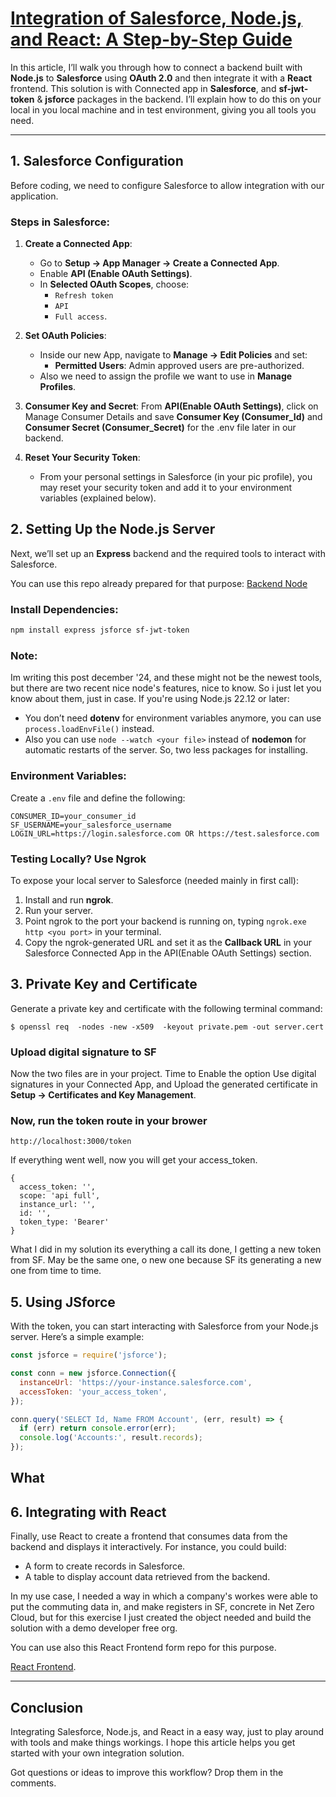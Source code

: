 # [Integration of Salesforce, Node.js, and React: A Step-by-Step Guide](https://dev.to/javiernicolasadan/integration-of-salesforce-nodejs-and-react-a-step-by-step-guide-5d25)



In this article, I’ll walk you through how to connect a backend built with **Node.js** to **Salesforce** using **OAuth 2.0** and then integrate it with a **React** frontend. This solution is with Connected app in **Salesforce**, and  **sf-jwt-token** & **jsforce** packages in the backend.
I’ll explain how to do this on your local in you local machine and in test environment, giving you all tools you need.

---

## **1. Salesforce Configuration**
Before coding, we need to configure Salesforce to allow integration with our application.

### **Steps in Salesforce:**
1. **Create a Connected App**:
   - Go to **Setup → App Manager → Create a Connected App**.
   - Enable **API (Enable OAuth Settings)**.
   - In **Selected OAuth Scopes**, choose:
     - `Refresh token`
     - `API`
     - `Full access`.

2. **Set OAuth Policies**:
   - Inside our new App, navigate to **Manage → Edit Policies** 
 and set:
     - **Permitted Users**: Admin approved users are pre-authorized.
   - Also we need to assign the profile we want to use in **Manage Profiles**.

3. **Consumer Key and Secret**:
From **API(Enable OAuth Settings)**, click on Manage Consumer Details and save **Consumer Key (Consumer_Id)** and **Consumer Secret (Consumer_Secret)** for the .env file later in our backend. 

4. **Reset Your Security Token**:
   - From your personal settings in Salesforce (in your pic profile), you may reset your security token and add it to your environment variables (explained below).



## **2. Setting Up the Node.js Server**
Next, we’ll set up an **Express** backend and the required tools to interact with Salesforce.

You can use this repo already prepared for that purpose:
[Backend Node](https://github.com/javiernicolasadan/Backend_Node_SF/)

### **Install Dependencies:**
```bash
npm install express jsforce sf-jwt-token
```

### **Note**:
Im writing this post december '24, and these might not be the newest tools, but there are two recent nice node's features, nice to know. So i just let you know about them, just in case.
If you're using Node.js 22.12 or later:
- You don’t need **dotenv** for environment variables anymore, you can use `process.loadEnvFile()` instead.
- Also you can use `node --watch <your file>` instead of **nodemon** for automatic restarts of the server.
So, two less packages for installing.


### **Environment Variables**:
Create a `.env` file and define the following:
```plaintext
CONSUMER_ID=your_consumer_id
SF_USERNAME=your_salesforce_username
LOGIN_URL=https://login.salesforce.com OR https://test.salesforce.com
```

### **Testing Locally? Use Ngrok**
To expose your local server to Salesforce (needed mainly in first call):
1. Install and run **ngrok**.
2. Run your server.
3. Point ngrok to the port your backend is running on, typing `ngrok.exe http <you port>` in your terminal.
4. Copy the ngrok-generated URL and set it as the **Callback URL** in your Salesforce Connected App in the API(Enable OAuth Settings) section.

## **3. Private Key and Certificate**
Generate a private key and certificate with the following terminal command:
```
$ openssl req  -nodes -new -x509  -keyout private.pem -out server.cert
```
### **Upload digital signature to SF**
Now the two files are in your project. Time to Enable the option  Use digital signatures in your Connected App, and Upload the generated certificate in **Setup → Certificates and Key Management**.

### Now, run the token route in your brower 

```
http://localhost:3000/token
```
If everything went well, now you will get your access_token.

```
{
  access_token: '',
  scope: 'api full',
  instance_url: '',
  id: '',
  token_type: 'Bearer'
}
```
What I did in my solution its everything a call its done, I getting a new token from SF. May be the same one, o new one because SF its generating a new one from time to time.

## **5. Using JSforce**
With the token, you can start interacting with Salesforce from your Node.js server. Here’s a simple example:

```javascript
const jsforce = require('jsforce');

const conn = new jsforce.Connection({
  instanceUrl: 'https://your-instance.salesforce.com',
  accessToken: 'your_access_token',
});

conn.query('SELECT Id, Name FROM Account', (err, result) => {
  if (err) return console.error(err);
  console.log('Accounts:', result.records);
});
```
What 
---

## **6. Integrating with React**
Finally, use React to create a frontend that consumes data from the backend and displays it interactively. For instance, you could build:
- A form to create records in Salesforce.
- A table to display account data retrieved from the backend.

In my use case, I needed a way in which a company's workes were able to put the commuting data in, and make registers in SF, concrete in Net Zero Cloud, but for this exercise I just created the object needed and build the solution with a demo developer free org.

You can use also this React Frontend form repo for this purpose.

[React Frontend](https://github.com/javiernicolasadan/Frontend_React_SF).

---

## **Conclusion**
Integrating Salesforce, Node.js, and React in a easy way, just to play around with tools and make things workings.
I hope this article helps you get started with your own integration solution.

Got questions or ideas to improve this workflow? Drop them in the comments.
